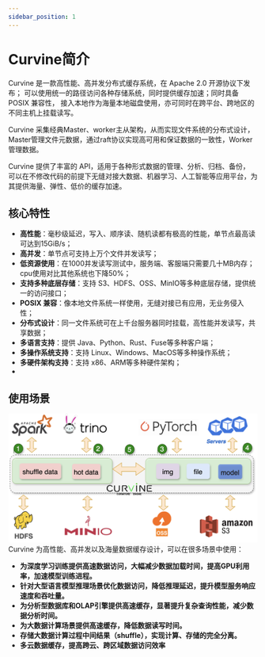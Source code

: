 ```yaml
---
sidebar_position: 1
---
```


# Curvine简介
Curvine 是一款高性能、高并发分布式缓存系统，在 Apache 2.0 开源协议下发布；
可以使用统一的路径访问各种存储系统，同时提供缓存加速；同时具备POSIX 兼容性， 
接入本地作为海量本地磁盘使用，亦可同时在跨平台、跨地区的不同主机上挂载读写。

Curvine 采集经典Master、worker主从架构，从而实现文件系统的分布式设计，
Master管理文件元数据，通过raft协议实现高可用和保证数据的一致性，Worker管理数据。

Curvine 提供了丰富的 API，适用于各种形式数据的管理、分析、归档、备份，
可以在不修改代码的前提下无缝对接大数据、机器学习、人工智能等应用平台，为其提供海量、弹性、低价的缓存加速。


## 核心特性
- **高性能**：毫秒级延迟，写入、顺序读、随机读都有极高的性能，单节点最高读可达到15GiB/s；
- **高并发**：单节点可支持上万个文件并发读写；
- **低资源使用**：在1000并发读写测试中，服务端、客服端只需要几十MB内存；cpu使用对比其他系统也下降50%；
- **支持多种底层存储**：支持 S3、HDFS、OSS、MinIO等多种底层存储，提供统一的访问接口；
- **POSIX 兼容**：像本地文件系统一样使用，无缝对接已有应用，无业务侵入性；
- **分布式设计**：同一文件系统可在上千台服务器同时挂载，高性能并发读写，共享数据；
- **多语言支持**：提供 Java、Python、Rust、Fuse等多种客户端；
- **多操作系统支持**：支持 Linux、Windows、MacOS等多种操作系统；
- **多硬件架构支持**：支持 x86、ARM等多种硬件架构；
- 
## 使用场景
![curvine-scene](./img/curvine-scene.jpg)
Curvine 为高性能、高并发以及海量数据缓存设计，可以在很多场景中使用：

- **为深度学习训练提供高速数据访问，大幅减少数据加载时间，提高GPU利用率，加速模型训练进程。**
- **针对大型语言模型推理场景优化数据访问，降低推理延迟，提升模型服务响应速度和吞吐量。**
- **为分析型数据库和OLAP引擎提供高速缓存，显著提升复杂查询性能，减少数据分析时间。**
- **为大数据计算场景提供高速缓存，降低数据读写时间。**
- **存储大数据计算过程中间结果（shuffle），实现计算、存储的完全分离。**
- **多云数据缓存，提高跨云、跨区域数据访问效率**
